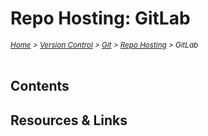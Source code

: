 # Repo Hosting: GitLab

<em>
<sub><a href='../../../README.md'>Home</a> > <a href='../../version-control.md'>Version Control</a> > <a href='../git.md'>Git</a> > <a href='./git.repo-hosting.md'>Repo Hosting</a> > GitLab</sub>
</em>
<br />
<br />

## Contents

## Resources & Links

